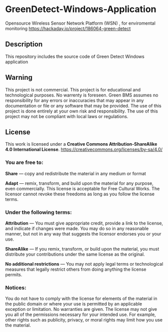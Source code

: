 # GreenDetect-Windows-Application
Opensource Wireless Sensor Network Platform (WSN) , for enviromental monitoring
https://hackaday.io/project/186064-green-detect

## Description
This repository includes the source code of Green Detect Windows application

## Warning
This project is not commercial. This project is for educational and technological purposes.
No warrenty is foreseen.
Green BMS assumes no responsibility for any errors or inaccuracies that may appear in any documentation or file or any software that may be provided.
The use of this project is done entirely at your own risk and responsibility.
The use of this project may not be compliant with local laws or regulations.


## License

This work is licensed under a **Creative Commons Attribution-ShareAlike 4.0 International License**.
https://creativecommons.org/licenses/by-sa/4.0/

### You are free to:

**Share** — copy and redistribute the material in any medium or format

**Adapt**  — remix, transform, and build upon the material
for any purpose, even commercially.
This license is acceptable for Free Cultural Works.
The licensor cannot revoke these freedoms as long as you follow the license terms.

### Under the following terms:

**Attribution** — You must give appropriate credit, provide a link to the license, and indicate if changes were made. You may do so in any reasonable manner, but not in any way that suggests the licensor endorses you or your use.

**ShareAlike** — If you remix, transform, or build upon the material, you must distribute your contributions under the same license as the original.

**No additional restrictions** — You may not apply legal terms or technological measures that legally restrict others from doing anything the license permits.

### Notices:
You do not have to comply with the license for elements of the material in the public domain or where your use is permitted by an applicable exception or limitation.
No warranties are given. The license may not give you all of the permissions necessary for your intended use. For example, other rights such as publicity, privacy, or moral rights may limit how you use the material.
